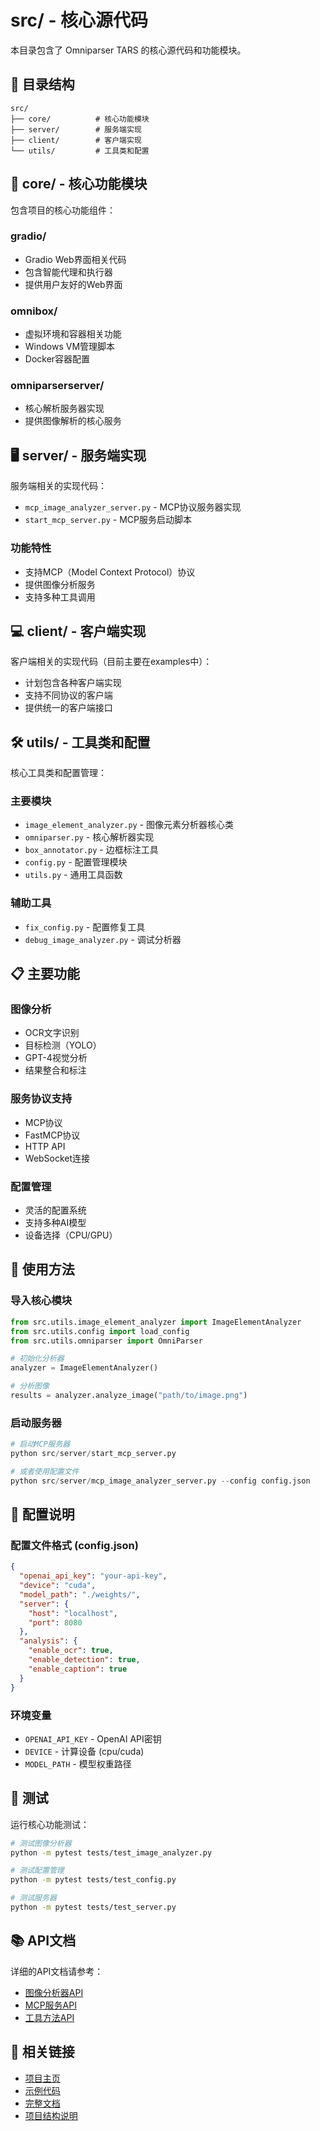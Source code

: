 # src/ - 核心源代码

本目录包含了 Omniparser TARS 的核心源代码和功能模块。

## 📁 目录结构

```
src/
├── core/          # 核心功能模块
├── server/        # 服务端实现
├── client/        # 客户端实现
└── utils/         # 工具类和配置
```

## 🔧 core/ - 核心功能模块

包含项目的核心功能组件：

### gradio/
- Gradio Web界面相关代码
- 包含智能代理和执行器
- 提供用户友好的Web界面

### omnibox/
- 虚拟环境和容器相关功能
- Windows VM管理脚本
- Docker容器配置

### omniparserserver/
- 核心解析服务器实现
- 提供图像解析的核心服务

## 🖥️ server/ - 服务端实现

服务端相关的实现代码：

- `mcp_image_analyzer_server.py` - MCP协议服务器实现
- `start_mcp_server.py` - MCP服务启动脚本

### 功能特性
- 支持MCP（Model Context Protocol）协议
- 提供图像分析服务
- 支持多种工具调用

## 💻 client/ - 客户端实现

客户端相关的实现代码（目前主要在examples中）：

- 计划包含各种客户端实现
- 支持不同协议的客户端
- 提供统一的客户端接口

## 🛠️ utils/ - 工具类和配置

核心工具类和配置管理：

### 主要模块
- `image_element_analyzer.py` - 图像元素分析器核心类
- `omniparser.py` - 核心解析器实现
- `box_annotator.py` - 边框标注工具
- `config.py` - 配置管理模块
- `utils.py` - 通用工具函数

### 辅助工具
- `fix_config.py` - 配置修复工具
- `debug_image_analyzer.py` - 调试分析器

## 📋 主要功能

### 图像分析
- OCR文字识别
- 目标检测（YOLO）
- GPT-4视觉分析
- 结果整合和标注

### 服务协议支持
- MCP协议
- FastMCP协议  
- HTTP API
- WebSocket连接

### 配置管理
- 灵活的配置系统
- 支持多种AI模型
- 设备选择（CPU/GPU）

## 🚀 使用方法

### 导入核心模块

```python
from src.utils.image_element_analyzer import ImageElementAnalyzer
from src.utils.config import load_config
from src.utils.omniparser import OmniParser

# 初始化分析器
analyzer = ImageElementAnalyzer()

# 分析图像
results = analyzer.analyze_image("path/to/image.png")
```

### 启动服务器

```python
# 启动MCP服务器
python src/server/start_mcp_server.py

# 或者使用配置文件
python src/server/mcp_image_analyzer_server.py --config config.json
```

## 🔧 配置说明

### 配置文件格式 (config.json)

```json
{
  "openai_api_key": "your-api-key",
  "device": "cuda",
  "model_path": "./weights/",
  "server": {
    "host": "localhost",
    "port": 8080
  },
  "analysis": {
    "enable_ocr": true,
    "enable_detection": true,
    "enable_caption": true
  }
}
```

### 环境变量

- `OPENAI_API_KEY` - OpenAI API密钥
- `DEVICE` - 计算设备 (cpu/cuda)
- `MODEL_PATH` - 模型权重路径

## 🧪 测试

运行核心功能测试：

```bash
# 测试图像分析器
python -m pytest tests/test_image_analyzer.py

# 测试配置管理
python -m pytest tests/test_config.py

# 测试服务器
python -m pytest tests/test_server.py
```

## 📚 API文档

详细的API文档请参考：
- [图像分析器API](../docs/api/图像元素分析器API说明.md)
- [MCP服务API](../docs/api/MCP_服务使用说明.md)
- [工具方法API](../docs/api/MCP_工具方法API说明.md)

## 🔗 相关链接

- [项目主页](../README.md)
- [示例代码](../examples/)
- [完整文档](../docs/)
- [项目结构说明](../docs/PROJECT_STRUCTURE.md) 